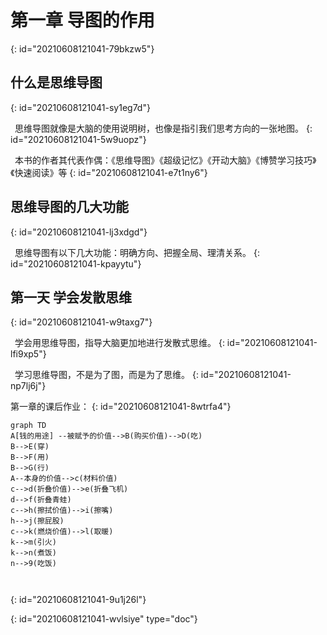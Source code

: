 # 第一章 导图的作用
{: id="20210608121041-79bkzw5"}

## 什么是思维导图
{: id="20210608121041-sy1eg7d"}

&ensp;思维导图就像是大脑的使用说明树，也像是指引我们思考方向的一张地图。
{: id="20210608121041-5w9uopz"}

&ensp;本书的作者其代表作偶：《思维导图》《超级记忆》《开动大脑》《博赞学习技巧》《快速阅读》等
{: id="20210608121041-e7t1ny6"}

## 思维导图的几大功能
{: id="20210608121041-lj3xdgd"}

&ensp;思维导图有以下几大功能：明确方向、把握全局、理清关系。
{: id="20210608121041-kpayytu"}

## 第一天 学会发散思维
{: id="20210608121041-w9taxg7"}

&ensp;学会用思维导图，指导大脑更加地进行发散式思维。
{: id="20210608121041-lfi9xp5"}

&ensp;学习思维导图，不是为了图，而是为了思维。
{: id="20210608121041-np7lj6j"}

第一章的课后作业：
{: id="20210608121041-8wtrfa4"}

```mermaid
graph TD
A[钱的用途] --被赋予的价值-->B(购买价值)-->D(吃)
B-->E(穿)
B-->F(用)
B-->G(行)
A--本身的价值-->c(材料价值)
c-->d(折叠价值)-->e(折叠飞机)
d-->f(折叠青蛙)
c-->h(擦拭价值)-->i(擦嘴)
h-->j(擦屁股)
c-->k(燃烧价值)-->l(取暖)
k-->m(引火)
k-->n(煮饭)
n-->9(吃饭)



```
{: id="20210608121041-9u1j26l"}


{: id="20210608121041-wvlsiye" type="doc"}
